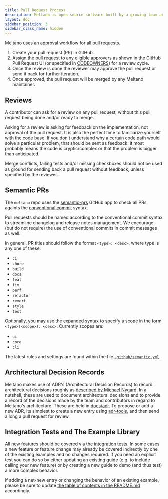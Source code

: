 ```yaml
---
title: Pull Request Process
description: Meltano is open source software built by a growing team and a community of contributors.
layout: doc
sidebar_position: 3
sidebar_class_name: hidden
---
```


Meltano uses an approval workflow for all pull requests.

1. Create your pull request (PR) in GitHub.
1. Assign the pull request to any eligible approvers as shown in the GitHub Pull Request UI (or specified in [CODEOWNERS](https://github.com/meltano/meltano/blob/main/.github/CODEOWNERS)) for a review cycle.
1. Once the review is done the reviewer may approve the pull request or send it back for further iteration.
1. Once approved, the pull request will be merged by any Meltano maintainer.

## Reviews

A contributor can ask for a review on any pull request, without this pull request being done and/or ready to merge.

Asking for a review is asking for feedback on the implementation, not approval of the pull request. It is also the perfect time to familiarize yourself with the code base. If you don’t understand why a certain code path would solve a particular problem, that should be sent as feedback: it most probably means the code is cryptic/complex or that the problem is bigger than anticipated.

Merge conflicts, failing tests and/or missing checkboxes should not be used as ground for sending back a pull request without feedback, unless specified by the reviewer.

## Semantic PRs

The `meltano` repo uses the [semantic-prs](https://github.com/Ezard/semantic-prs) GitHub app to check all PRs againts the [conventional commit](https://www.conventionalcommits.org/en/v1.0.0/) syntax.

Pull requests should be named according to the conventional commit syntax to streamline changelog and release notes management. We encourage (but do not require) the use of conventional commits in commit messages as well.

In general, PR titles should follow the format `<type>: <desc>`, where type is any one of these:

- `ci`
- `chore`
- `build`
- `docs`
- `feat`
- `fix`
- `perf`
- `refactor`
- `revert`
- `style`
- `test`

Optionally, you may use the expanded syntax to specify a scope in the form `<type>(<scope>): <desc>`. Currently scopes are:

- `ui`
- `core`
- `cli`

The latest rules and settings are found within the file [`.github/semantic.yml`](https://github.com/meltano/meltano/blob/main/.github/semantic.yml).

## Architectural Decision Records

Meltano makes use of ADR's (Architectural Decision Records) to record architectural decisions roughly as [described by Michael Nygard](http://thinkrelevance.com/blog/2011/11/15/documenting-architecture-decisions).
In a nutshell, these are used to document architectural decisions and to provide a record of the decisions made by the team and contributors in regard to Meltano's architecture. These are held in [docs/adr](https://github.com/meltano/meltano/blob/main/docs/adr).
To propose or add a new ADR, its simplest to create a new entry using [adr-tools](https://github.com/npryce/adr-tools), and then send a long a pull request for review.

## Integration Tests and The Example Library

All new features should be covered via the [integration tests](https://docs.meltano.com/contribute/tests). In some cases
a new feature or feature change may already be covered indirectly by one of the existing examples and no changes required.
If you need an explicit test you can do so by either updating an existing guide (e.g. to include calling your new feature)
or by creating a new guide to demo (and thus test) a more complex behavior.

If adding a net-new entry or changing the behavior of an existing example, please be sure to update [the table of contents in the README.md](https://github.com/meltano/meltano/tree/main/docs/example-library) accordingly.
